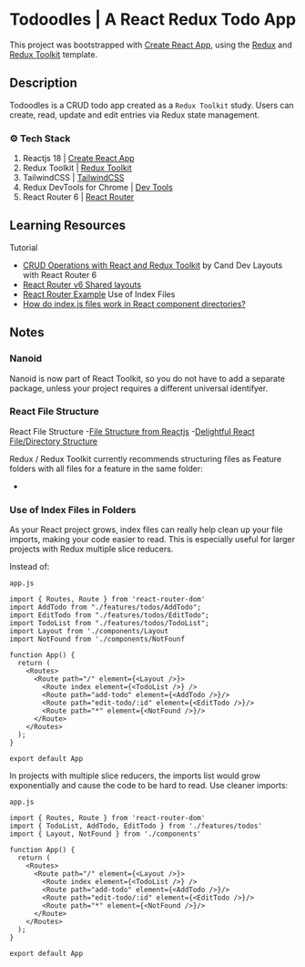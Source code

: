 # Todoodles | A React Redux Todo App

This project was bootstrapped with [Create React App](https://github.com/facebook/create-react-app), using the [Redux](https://redux.js.org/) and [Redux Toolkit](https://redux-toolkit.js.org/) template.

## Description

Todoodles is a CRUD todo app created as a `Redux Toolkit` study. Users can create, read, update and edit entries via Redux state management.

### :gear: Tech Stack

1. Reactjs 18 | [Create React App](https://github.com/facebook/create-react-app)
2. Redux Toolkit | [Redux Toolkit](https://redux-toolkit.js.org/)
3. TailwindCSS | [TailwindCSS](https://tailwindcss.com/docs/installation)
4. Redux DevTools for Chrome | [Dev Tools](https://chrome.google.com/webstore/detail/redux-devtools/lmhkpmbekcpmknklioeibfkpmmfibljd?hl=en)
5. React Router 6 | [React Router](https://reactrouter.com/en/v6.3.0/getting-started/overview)


## Learning Resources

Tutorial
   - [CRUD Operations with React and Redux Toolkit](https://www.youtube.com/watch?v=SgnlgEEkqSo) by Cand Dev
Layouts with React Router 6
   - [React Router v6 Shared layouts](https://stackoverflow.com/questions/70236929/react-router-v6-shared-layouts)
   - [React Router Example](https://stackblitz.com/github/remix-run/react-router/tree/main/examples/basic?file=src%2FApp.tsx)
Use of Index Files
   - [How do index.js files work in React component directories?](https://stackoverflow.com/questions/44092341/how-do-index-js-files-work-in-react-component-directories)
   

## Notes

### Nanoid
Nanoid is now part of React Toolkit, so you do not have to add a separate package, unless your project requires a different universal identifyer.

### React File Structure
React File Structure
   -[File Structure from Reactjs](https://reactjs.org/docs/faq-structure.html)
   -[Delightful React File/Directory Structure](https://www.joshwcomeau.com/react/file-structure/)

Redux / Redux Toolkit currently recommends structuring files as Feature folders with all files for a feature in the same folder:
   - [](https://redux.js.org/style-guide/#structure-files-as-feature-folders-with-single-file-logic)

### Use of Index Files in Folders
As your React project grows, index files can really help clean up your file imports, making your code easier to read. This is especially useful for larger projects with Redux multiple slice reducers.

Instead of:
```
app.js

import { Routes, Route } from 'react-router-dom'
import AddTodo from "./features/todos/AddTodo";
import EditTodo from "./features/todos/EditTodo";
import TodoList from "./features/todos/TodoList";
import Layout from './components/Layout
import NotFound from './components/NotFounf

function App() {
  return (
    <Routes>
      <Route path="/" element={<Layout />}>
        <Route index element={<TodoList />} />
        <Route path="add-todo" element={<AddTodo />}/>
        <Route path="edit-todo/:id" element={<EditTodo />}/>
        <Route path="*" element={<NotFound />}/>
      </Route>
    </Routes>
  );
}

export default App

```
In projects with multiple slice reducers, the imports list would grow exponentially and cause the code to be hard to read. Use cleaner imports:
```
app.js

import { Routes, Route } from 'react-router-dom'
import { TodoList, AddTodo, EditTodo } from './features/todos'
import { Layout, NotFound } from './components'

function App() {
  return (
    <Routes>
      <Route path="/" element={<Layout />}>
        <Route index element={<TodoList />} />
        <Route path="add-todo" element={<AddTodo />}/>
        <Route path="edit-todo/:id" element={<EditTodo />}/>
        <Route path="*" element={<NotFound />}/>
      </Route>
    </Routes>
  );
}

export default App
```
